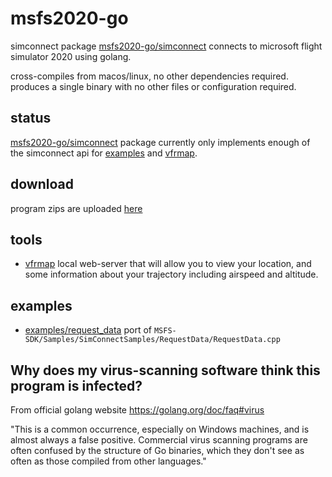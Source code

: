 # msfs2020-go

simconnect package [msfs2020-go/simconnect](simconnect/) connects to microsoft flight simulator 2020 using golang.

cross-compiles from macos/linux, no other dependencies required. produces a single binary with no other files or configuration required.

## status

[msfs2020-go/simconnect](simconnect/) package currently only implements enough of the simconnect api for [examples](examples/) and [vfrmap](vfrmap).

## download

program zips are uploaded [here](https://github.com/lian/msfs2020-go/releases)

## tools

* [vfrmap](vfrmap/) local web-server that will allow you to view your location, and some information about your trajectory including airspeed and altitude.

## examples

* [examples/request_data](examples/request_data/) port of `MSFS-SDK/Samples/SimConnectSamples/RequestData/RequestData.cpp`

## Why does my virus-scanning software think this program is infected?

From official golang website https://golang.org/doc/faq#virus

"This is a common occurrence, especially on Windows machines, and is almost always a false positive. Commercial virus scanning programs are often confused by the structure of Go binaries, which they don't see as often as those compiled from other languages."
